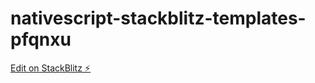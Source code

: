 # nativescript-stackblitz-templates-pfqnxu

[Edit on StackBlitz ⚡️](https://stackblitz.com/edit/nativescript-stackblitz-templates-pfqnxu)